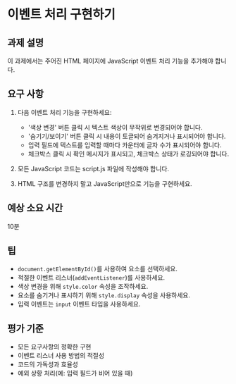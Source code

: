 # 이벤트 처리 구현하기

## 과제 설명

이 과제에서는 주어진 HTML 페이지에 JavaScript 이벤트 처리 기능을 추가해야 합니다.

## 요구 사항

1. 다음 이벤트 처리 기능을 구현하세요:
   - '색상 변경' 버튼 클릭 시 텍스트 색상이 무작위로 변경되어야 합니다.
   - '숨기기/보이기' 버튼 클릭 시 내용이 토글되어 숨겨지거나 표시되어야 합니다.
   - 입력 필드에 텍스트를 입력할 때마다 카운터에 글자 수가 표시되어야 합니다.
   - 체크박스 클릭 시 확인 메시지가 표시되고, 체크박스 상태가 로깅되어야 합니다.

2. 모든 JavaScript 코드는 script.js 파일에 작성해야 합니다.
3. HTML 구조를 변경하지 말고 JavaScript만으로 기능을 구현하세요.

## 예상 소요 시간

10분

## 팁

- `document.getElementById()`를 사용하여 요소를 선택하세요.
- 적절한 이벤트 리스너(`addEventListener`)를 사용하세요.
- 색상 변경을 위해 `style.color` 속성을 조작하세요.
- 요소를 숨기거나 표시하기 위해 `style.display` 속성을 사용하세요.
- 입력 이벤트는 `input` 이벤트 타입을 사용하세요.

## 평가 기준

- 모든 요구사항의 정확한 구현
- 이벤트 리스너 사용 방법의 적절성
- 코드의 가독성과 효율성
- 예외 상황 처리(예: 입력 필드가 비어 있을 때)
